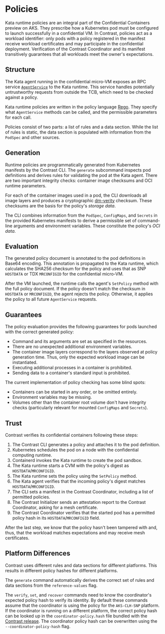 # Policies

Kata runtime policies are an integral part of the Confidential Containers
preview on AKS. They prescribe how a Kubernetes pod must be configured to launch
successfully in a confidential VM. In Contrast, policies act as a workload
identifier: only pods with a policy registered in the manifest receive workload
certificates and may participate in the confidential deployment. Verification of
the Contrast Coordinator and its manifest transitively guarantees that all
workloads meet the owner's expectations.

## Structure

The Kata agent running in the confidential micro-VM exposes an RPC service
[`AgentService`] to the Kata runtime. This service handles potentially
untrustworthy requests from outside the TCB, which need to be checked against a
policy.

Kata runtime policies are written in the policy language [Rego]. They specify
what `AgentService` methods can be called, and the permissible parameters for
each call.

Policies consist of two parts: a list of rules and a data section. While the
list of rules is static, the data section is populated with information from the
`PodSpec` and other sources.

[`AgentService`]: https://github.com/kata-containers/kata-containers/blob/e5e0983/src/libs/protocols/protos/agent.proto#L21-L76
[Rego]: https://www.openpolicyagent.org/docs/latest/policy-language/

## Generation

Runtime policies are programmatically generated from Kubernetes manifests by the
Contrast CLI. The `generate` subcommand inspects pod definitions and derives
rules for validating the pod at the Kata agent. There are two important
integrity checks: container image checksums and OCI runtime parameters.

For each of the container images used in a pod, the CLI downloads all image
layers and produces a cryptographic [dm-verity] checksum. These checksums are
the basis for the policy's _storage data_.

The CLI combines information from the `PodSpec`, `ConfigMaps`, and `Secrets` in
the provided Kubernetes manifests to derive a permissible set of command-line
arguments and environment variables. These constitute the policy's _OCI data_.

[dm-verity]: https://www.kernel.org/doc/html/latest/admin-guide/device-mapper/verity.html

## Evaluation

The generated policy document is annotated to the pod definitions in Base64
encoding. This annotation is propagated to the Kata runtime, which calculates
the SHA256 checksum for the policy and uses that as SNP `HOSTDATA` or TDX
`MRCONFIGID` for the confidential micro-VM.

After the VM launched, the runtime calls the agent's `SetPolicy` method with the
full policy document. If the policy doesn't match the checksum in `HOSTDATA` or
`MRCONFIGID`, the agent rejects the policy. Otherwise, it applies the policy to
all future `AgentService` requests.

## Guarantees

The policy evaluation provides the following guarantees for pods launched with
the correct generated policy:

- Command and its arguments are set as specified in the resources.
- There are no unexpected additional environment variables.
- The container image layers correspond to the layers observed at policy
  generation time. Thus, only the expected workload image can be instantiated.
- Executing additional processes in a container is prohibited.
- Sending data to a container's standard input is prohibited.

The current implementation of policy checking has some blind spots:

- Containers can be started in any order, or be omitted entirely.
- Environment variables may be missing.
- Volumes other than the container root volume don't have integrity checks
  (particularly relevant for mounted `ConfigMaps` and `Secrets`).

## Trust

Contrast verifies its confidential containers following these steps:

1. The Contrast CLI generates a policy and attaches it to the pod definition.
2. Kubernetes schedules the pod on a node with the confidential computing
   runtime.
3. Containerd invokes the Kata runtime to create the pod sandbox.
4. The Kata runtime starts a CVM with the policy's digest as
   `HOSTDATA`/`MRCONFIGID`.
5. The Kata runtime sets the policy using the `SetPolicy` method.
6. The Kata agent verifies that the incoming policy's digest matches
   `HOSTDATA`/`MRCONFIGID`.
7. The CLI sets a manifest in the Contrast Coordinator, including a list of
   permitted policies.
8. The Contrast Initializer sends an attestation report to the Contrast
   Coordinator, asking for a mesh certificate.
9. The Contrast Coordinator verifies that the started pod has a permitted policy
   hash in its `HOSTDATA`/`MRCONFIGID` field.

After the last step, we know that the policy hasn't been tampered with and,
thus, that the workload matches expectations and may receive mesh certificates.

## Platform Differences

Contrast uses different rules and data sections for different platforms. This
results in different policy hashes for different platforms.

The `generate` command automatically derives the correct set of rules and data
sections from the `reference-values` flag.

The `verify`, `set`, and `recover` commands need to know the coordinator's
expected policy hash to verify its identity. By default these commands assume
that the coordinator is using the policy for the `AKS-CLH-SNP` platform. If the
coordinator is running on a different platform, the correct policy hash can be
looked up in the `coordinator-policy.hash` file bundled with the
[Contrast release](https://github.com/edgelesssys/contrast/releases). The
coordinator policy hash can be overwritten using the `--coordinator-policy-hash`
flag.
